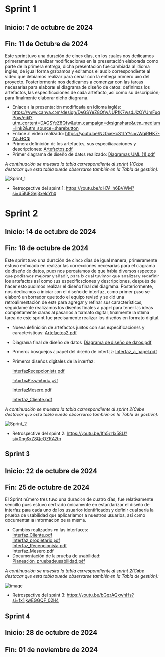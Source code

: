 # Sprint 1 
## Inicio: 7 de octubre de 2024
## Fin: 11 de Octubre de 2024
Este sprint tuvo una duración de cinco días, en los cuales nos dedicamos primeramente a realizar modificaciones en la presentación elaborada como parte de la primera entrega, dicha presentación fue cambiada al idioma inglés, de igual forma grabamos y editamos el audio correspondiente al video que debiamos realizar para cerrar con la entrega número uno del proyecto. Posteriormente nos dedicamos a comenzar con las tareas necesarias para elaborar el diagrama de diseño de datos: definimos los artefactos, las especificaciones de cada artefacto, así como su descripción; para finalmente elaborar dicho diagrama.

- Enlace a la presentación modificada en idioma inglés: https://www.canva.com/design/DAGSYeZ8Qfw/JUPfK7wsdJi2OYUmFuqPpw/edit?utm_content=DAGSYeZ8Qfw&utm_campaign=designshare&utm_medium=link2&utm_source=sharebutton
- Enlace al video realizado:
https://youtu.be/Nz0oeHcS1LY?si=vWqiRHK7-7dcHQNj
- Primera definición de los artefactos, sus especifiacaciones y descripciones: [Artefactos.pdf](https://github.com/user-attachments/files/17537869/Artefactos.pdf)
- Primer diagrama de diseño de datos realizado:
[Diagramas UML (1).pdf](https://github.com/user-attachments/files/17537819/Diagramas.UML.1.pdf)

*A continuación se muestra la tabla correspondiente al sprint 1(Cabe destacar que esta tabla puede observarse también en la Tabla de gestión):*

![Sprint_1](https://github.com/user-attachments/assets/c1085cfe-65b1-4d7a-9603-371fbb225275)

- Retrsopective del sprint 1: https://youtu.be/dH7A_h6BVWM?si=d5IUEGej3xelcYhS

# Sprint 2
## Inicio: 14 de octubre de 2024
## Fin: 18 de octubre de 2024
Este sprint tuvo una duración de cinco días de igual manera, primeramente estuvo enfocado en realizar las correcciones necesarias para el diagrama de diseño de datos, pues nos percatamos de que había diversos aspectos que podiamos mejorar y añadir, para lo cual tuvimos que analizar y redefinir los artefactos así como sus especificaciones y descripciones, después de hacer esto pudimos realizar el diseño final del diagrama. Posteriormente, nos dedicamos a iniciar con el diseño de interfaz, como primer paso se elaboró un borrador que todo el equipo revisó y se dió una retroalimentación de este para agregar y refinar sus características, seguidamente realizamos los diseños finales a papel para tener las ideas completamente claras al pasarlos a formato digital, finalmente la útlima tarea de este sprint fue precisamente realizar los diseños en formato digital.

- Nueva definición de artefactos juntos con sus especificaciones y características: [Artefactos2.pdf](https://github.com/user-attachments/files/17543167/Artefactos2.pdf)
- Diagrama final de diseño de datos: [Diagrama de diseño de datos.pdf](https://github.com/user-attachments/files/17543183/Diagrama.de.diseno.de.datos.pdf)
- Prmeros bosquejos a papel del diseño de interfaz: [Interfaz_a_papel.pdf](https://github.com/user-attachments/files/17543734/Interfaz_a_papel.pdf)

- Primeros diseños digitales de la interfaz:
  
    [InterfazRecepcionista.pdf](https://github.com/user-attachments/files/17543309/InterfazRecepcionista.pdf)

    [InterfazPropietario.pdf](https://github.com/user-attachments/files/17543313/InterfazPropietario.pdf)

     [InterfazMesero.pdf](https://github.com/user-attachments/files/17543318/InterfazMesero.pdf)

     [Interfaz_Cliente.pdf](https://github.com/user-attachments/files/17543321/Interfaz_Cliente.pdf)

*A continuación se muestra la tabla correspondiente al sprint 2(Cabe destacar que esta tabla puede observarse también en la Tabla de gestión):*

![Sprint_2](https://github.com/user-attachments/assets/bf1d67ab-b533-418c-a875-a4a7a1bf658a)

- Retrospective del sprint 2: https://youtu.be/Ifn5xr1x58U?si=0ngSxZ8QeOZKA2tn

## Sprint 3
## Inicio: 22 de octubre de 2024
## Fin: 25 de octubre de 2024
El Sprint número tres tuvo una duración de cuatro días, fue relativamente sencillo pues estuvo centrado únicamente en estandarizar el diseño de interfaz para cada uno de los usuarios identificados y definir cual sería la prueba de usabilidad que aplicariamos a nuestros usuarios, así como documentar la información de la misma.
- Cambios realizados en las interfaces:<br>
 [Interfaz_Cliente.pdf](https://github.com/userattachments/files/17564009/Interfaz_Cliente.pdf) <br>
 [Interfaz_propietario.pdf](https://github.com/userattachments/files/17564012/Interfaz_propietario.pdf) <br>
 [Interfaz_Recepcionista.pdf](https://github.com/user-attachments/files/17564013/Interfaz_Recepcionista.pdf) <br>
 [Interfaz_Mesero.pdf](https://github.com/user-attachments/files/17564015/Interfaz_Mesero.pdf) <br>
- Documentación de la prueba de usabilidad: [Planeación_pruebadeusabilidad.pdf](https://github.com/user-attachments/files/17579245/Planeacion_pruebadeusabilidad.pdf)

*A continuación se muestra la tabla correspondiente al sprint 2(Cabe destacar que esta tabla puede observarse también en la Tabla de gestión):*

![image](https://github.com/user-attachments/assets/d33a491b-f654-43f8-aa6e-bb9cb1824589)

- Retrospective del sprint 3: https://youtu.be/bGqxAQxwhHs?si=fx1jkwEGGQF_02H4
## Sprint 4
## Inicio: 28 de octubre de 2024
## Fin: 01 de noviembre de 2024


